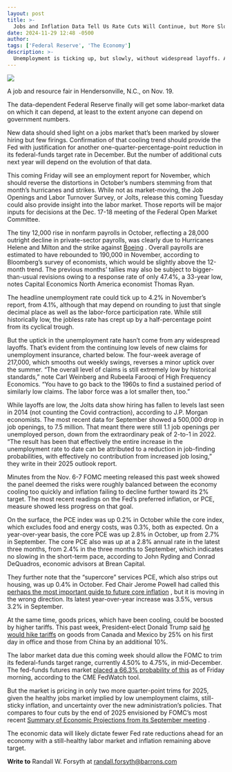 ```yaml
---
layout: post
title: >-
  Jobs and Inflation Data Tell Us Rate Cuts Will Continue, but More Slowly
date: 2024-11-29 12:48 -0500
author: 
tags: ['Federal Reserve', 'The Economy']
description: >-
  Unemployment is ticking up, but slowly, without widespread layoffs. And inflation is proving stubborn on the way to 2%. The wild card: Trump tariffs.
---
```





 


 








![](https://images.barrons.com/im-42118964?width=548&height=365)


A job and resource fair in Hendersonville, N.C., on Nov. 19.






The data-dependent Federal Reserve finally will get some labor-market data on which it can depend, at least to the extent anyone can depend on government numbers.


New data should shed light on a jobs market that’s been marked by slower hiring but few firings. Confirmation of that cooling trend should provide the Fed with justification for another one-quarter-percentage-point reduction in its federal-funds target rate in December. But the number of additional cuts next year will depend on the evolution of that data.


 This coming Friday will see an employment report for November, which should reverse the distortions in October’s numbers stemming from that month’s hurricanes and strikes. While not as market-moving, the Job Openings and Labor Turnover Survey, or Jolts, release this coming Tuesday could also provide insight into the labor market. Those reports will be major inputs for decisions at the Dec. 17-18 meeting of the Federal Open Market Committee.


The tiny 12,000 rise in nonfarm payrolls in October, reflecting a 28,000 outright decline in private-sector payrolls, was clearly due to Hurricanes Helene and Milton and the strike against
[Boeing](https://www.barrons.com/market-data/stocks/BA)
.
Overall payrolls are estimated to have rebounded to 190,000 in November, according to Bloomberg’s survey of economists, which would be slightly above the 12-month trend. The previous months’ tallies may also be subject to bigger-than-usual revisions owing to a response rate of only 47.4%, a 33-year low, notes Capital Economics North America economist Thomas Ryan.


The headline unemployment rate could tick up to 4.2% in November’s report, from 4.1%, although that may depend on rounding to just that single decimal place as well as the labor-force participation rate. While still historically low, the jobless rate has crept up by a half-percentage point from its cyclical trough. 


But the uptick in the unemployment rate hasn’t come from any widespread layoffs. That’s evident from the continuing low levels of new claims for unemployment insurance, charted below. The four-week average of 217,000, which smooths out weekly swings, reverses a minor uptick over the summer. “The overall level of claims is still extremely low by historical standards,” note Carl Weinberg and Rubeela Farooqi of High Frequency Economics. “You have to go back to the 1960s to find a sustained period of similarly low claims. The labor force was a lot smaller then, too.”






While layoffs are low, the Jolts data show hiring has fallen to levels last seen in 2014 (not counting the Covid contraction), according to J.P. Morgan economists. The most recent data for September showed a 500,000 drop in job openings, to 7.5 million. That meant there were still 1.1 job openings per unemployed person, down from the extraordinary peak of 2-to-1 in 2022. “The result has been that effectively the entire increase in the unemployment rate to date can be attributed to a reduction in job-finding probabilities, with effectively no contribution from increased job losing,” they write in their 2025 outlook report.


Minutes from the Nov. 6-7 FOMC meeting released this past week showed the panel deemed the risks were roughly balanced between the economy cooling too quickly and inflation failing to decline further toward its 2% target. The most recent readings on the Fed’s preferred inflation, or PCE, measure showed less progress on that goal.


On the surface, the PCE index was up 0.2% in October while the core index, which excludes food and energy costs, was 0.3%, both as expected. On a year-over-year basis, the core PCE was up 2.8% in October, up from 2.7% in September. The core PCE also was up at a 2.8% annual rate in the latest three months, from 2.4% in the three months to September, which indicates no slowing in the short-term pace, according to John Ryding and Conrad DeQuadros, economic advisors at Brean Capital.


They further note that the “supercore” services PCE, which also strips out housing, was up 0.4% in October. Fed Chair Jerome Powell had called this
[perhaps the most important guide to future core inflation](https://www.federalreserve.gov/newsevents/speech/powell20221130a.htm)
, but it is moving in the wrong direction. Its latest year-over-year increase was 3.5%, versus 3.2% in September.


At the same time, goods prices, which have been cooling, could be boosted by higher tariffs. This past week, President-elect Donald Trump said
[he would hike tariffs](https://www.wsj.com/politics/policy/trump-pledges-tariffs-on-mexico-canada-and-china-3c62b1f7)
on goods from Canada and Mexico by 25% on his first day in office and those from China by an additional 10%.


The labor market data due this coming week should allow the FOMC to trim its federal-funds target range, currently 4.50% to 4.75%, in mid-December. The fed-funds futures market
[placed a 66.3% probability of this](https://www.cmegroup.com/markets/interest-rates/cme-fedwatch-tool.html)
as of Friday morning, according to the CME FedWatch tool.


But the market is pricing in only two more quarter-point trims for 2025, given the healthy jobs market implied by low unemployment claims, still-sticky inflation, and uncertainty over the new administration’s policies. That compares to four cuts by the end of 2025 envisioned by FOMC’s most recent
[Summary of Economic Projections from its September meeting](https://www.federalreserve.gov/monetarypolicy/fomcprojtabl20240918.htm)
.


The economic data will likely dictate fewer Fed rate reductions ahead for an economy with a still-healthy labor market and inflation remaining above target.


**Write to** 
Randall W. Forsyth at
[randall.forsyth@barrons.com](mailto:randall.forsyth@barrons.com)









